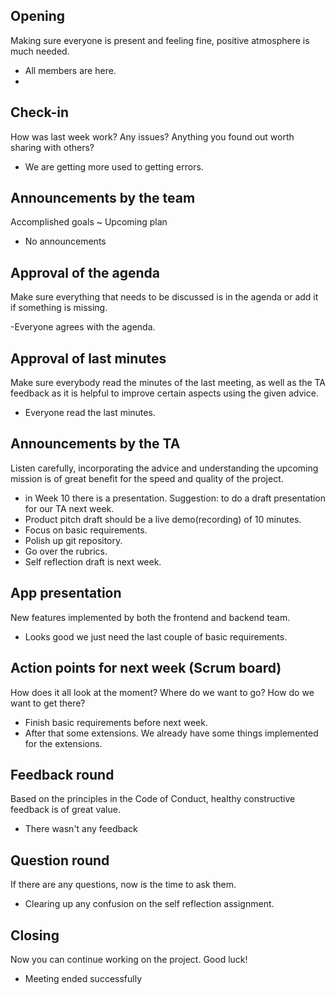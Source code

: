 ## Opening
Making sure everyone is present and feeling fine, positive atmosphere is much needed.

- All members are here.
- 
## Check-in
How was last week work? Any issues? Anything you found out worth sharing with others?

- We are getting more used to getting errors.
## Announcements by the team
Accomplished goals ~ Upcoming plan

- No announcements

## Approval of the agenda
Make sure everything that needs to be discussed is in the agenda or add it if something is missing.

-Everyone agrees with the agenda.

## Approval of last minutes
Make sure everybody read the minutes of the last meeting, as well as the TA feedback as it is helpful to improve certain aspects using the given advice.

- Everyone read the last minutes.

## Announcements by the TA
Listen carefully, incorporating the advice and understanding the upcoming mission is of great benefit for the speed and quality of the project.

- in Week 10 there is a presentation. Suggestion: to do a draft presentation for our TA next week.
- Product pitch draft should be a live demo(recording) of 10 minutes. 
- Focus on basic requirements.
- Polish up git repository.
- Go over the rubrics.
- Self reflection draft is next week.

## App presentation
New features implemented by both the frontend and backend team.

- Looks good we just need the last couple of basic requirements.

## Action points for next week (Scrum board)
How does it all look at the moment? Where do we want to go? How do we want to get there?

- Finish basic requirements before next week.
- After that some extensions. We already have some things implemented for the extensions.

## Feedback round
Based on the principles in the Code of Conduct, healthy constructive feedback is of great value.

- There wasn't any feedback

## Question round
If there are any questions, now is the time to ask them.

- Clearing up any confusion on the self reflection assignment.

## Closing
Now you can continue working on the project. Good luck!

- Meeting ended successfully
